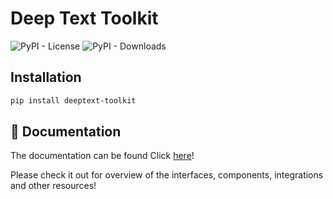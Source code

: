 # Deep Text Toolkit

![PyPI - License](https://img.shields.io/pypi/l/deeptext-toolkit)
![PyPI - Downloads](https://img.shields.io/pypi/dm/deeptext-toolkit)

## Installation 

```bash
pip install deeptext-toolkit
```

## 📄 Documentation

The documentation can be found Click [here](https://leonardofurnielis.github.io/deeptext-toolkit)!

Please check it out for overview of the interfaces, components, integrations and other resources!
